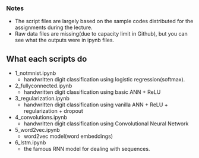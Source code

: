 ### Notes
- The script files are largely based on the sample codes distributed for the assignments during the lecture.
- Raw data files are missing(due to capacity limit in Github), but you can see what the outputs were in ipynb files.
## What each scripts do
- 1_notmnist.ipynb
  - handwritten digit classification using logistic regression(softmax).
- 2_fullyconnected.ipynb
  - handwritten digit classification using basic ANN + ReLU
- 3_regularization.ipynb
  - handwritten digit classification using vanilla ANN + ReLU + regularization + dropout
- 4_convolutions.ipynb
  - handwritten digit classification using Convolutional Neural Network
- 5_word2vec.ipynb
  - word2vec model(word embeddings)
- 6_lstm.ipynb
  - the famous RNN model for dealing with sequences.